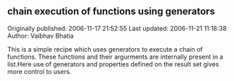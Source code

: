 ## chain execution of functions using generators

Originally published: 2006-11-17 21:52:55
Last updated: 2006-11-21 11:18:38
Author: Vaibhav Bhatia

This is a simple recipe which uses generators to execute a chain of functions. These functions and their argurments are internally present in a list.Here use of generators and properties defined on the result set gives more control to users.